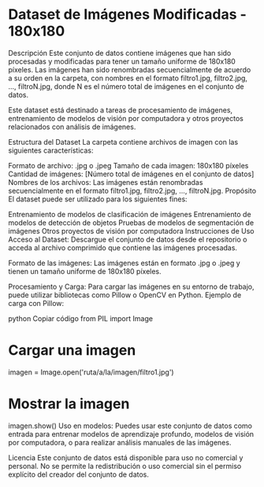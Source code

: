 # Dataset de Imágenes Modificadas - 180x180
Descripción
Este conjunto de datos contiene imágenes que han sido procesadas y modificadas para tener un tamaño uniforme de 180x180 píxeles. Las imágenes han sido renombradas secuencialmente de acuerdo a su orden en la carpeta, con nombres en el formato filtro1.jpg, filtro2.jpg, ..., filtroN.jpg, donde N es el número total de imágenes en el conjunto de datos.

Este dataset está destinado a tareas de procesamiento de imágenes, entrenamiento de modelos de visión por computadora y otros proyectos relacionados con análisis de imágenes.

Estructura del Dataset
La carpeta contiene archivos de imagen con las siguientes características:

Formato de archivo: .jpg o .jpeg
Tamaño de cada imagen: 180x180 píxeles
Cantidad de imágenes: [Número total de imágenes en el conjunto de datos]
Nombres de los archivos: Las imágenes están renombradas secuencialmente en el formato filtro1.jpg, filtro2.jpg, ..., filtroN.jpg.
Propósito
El dataset puede ser utilizado para los siguientes fines:

Entrenamiento de modelos de clasificación de imágenes
Entrenamiento de modelos de detección de objetos
Pruebas de modelos de segmentación de imágenes
Otros proyectos de visión por computadora
Instrucciones de Uso
Acceso al Dataset: Descargue el conjunto de datos desde el repositorio o acceda al archivo comprimido que contiene las imágenes procesadas.

Formato de las imágenes: Las imágenes están en formato .jpg o .jpeg y tienen un tamaño uniforme de 180x180 píxeles.

Procesamiento y Carga: Para cargar las imágenes en su entorno de trabajo, puede utilizar bibliotecas como Pillow o OpenCV en Python. Ejemplo de carga con Pillow:

python
Copiar código
from PIL import Image

# Cargar una imagen
imagen = Image.open('ruta/a/la/imagen/filtro1.jpg')

# Mostrar la imagen
imagen.show()
Uso en modelos: Puedes usar este conjunto de datos como entrada para entrenar modelos de aprendizaje profundo, modelos de visión por computadora, o para realizar análisis manuales de las imágenes.

Licencia
Este conjunto de datos está disponible para uso no comercial y personal. No se permite la redistribución o uso comercial sin el permiso explícito del creador del conjunto de datos.

